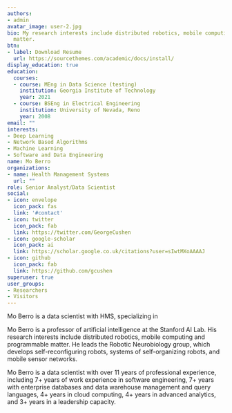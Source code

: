 ```yaml
---
authors:
- admin
avatar_image: user-2.jpg
bio: My research interests include distributed robotics, mobile computing and programmable
  matter.
btn:
- label: Download Resume
  url: https://sourcethemes.com/academic/docs/install/
display_education: true
education:
  courses:
  - course: MEng in Data Science (testing)
    institution: Georgia Institute of Technology
    year: 2021
  - course: BSEng in Electrical Engineering
    institution: University of Nevada, Reno
    year: 2008
email: ""
interests:
- Deep Learning
- Network Based Algorithms
- Machine Learning 
- Software and Data Engineering
name: Mo Berro
organizations:
- name: Health Management Systems
  url: ""
role: Senior Analyst/Data Scientist
social:
- icon: envelope
  icon_pack: fas
  link: '#contact'
- icon: twitter
  icon_pack: fab
  link: https://twitter.com/GeorgeCushen
- icon: google-scholar
  icon_pack: ai
  link: https://scholar.google.co.uk/citations?user=sIwtMXoAAAAJ
- icon: github
  icon_pack: fab
  link: https://github.com/gcushen
superuser: true
user_groups:
- Researchers
- Visitors
---
```


Mo Berro is a data scientist with HMS, specializing in 

Mo Berro is a professor of artificial intelligence at the Stanford AI Lab. His research interests include distributed robotics, mobile computing and programmable matter. He leads the Robotic Neurobiology group, which develops self-reconfiguring robots, systems of self-organizing robots, and mobile sensor networks.

Mo Berro is a data scientist with over 11 years of professional experience, including 7+ years of work experience in software engineering, 7+ years with enterprise databases and data warehouse management and query languages, 4+ years in cloud computing, 4+ years in advanced analytics, and 3+ years in a leadership capacity.




